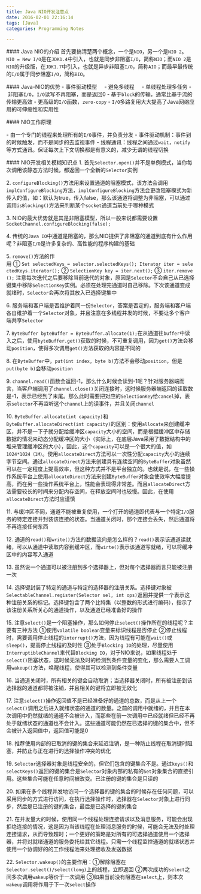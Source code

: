 ```yaml
---
title: Java NIO开发注意点
date: 2016-02-01 22:16:14
tags: [Java]
categories: Programming Notes

---
```


#### Java NIO的介绍
首先要搞清楚两个概念，一个是`NIO`，另一个是`NIO 2`。`NIO = New I/O`是在`JDK1.4`中引入，也就是同步非阻塞`I/O`，简称`NIO`；而`NIO 2`是`NIO`的升级版，在`JDK1.7`中引入，也就是异步非阻塞`I/O`，简称`AIO`；而最早最传统的`I/O`属于同步阻塞`I/O`，简称`BIO`。

#### Java-NIO的优势
- 事件驱动模型
    - 避免多线程
    - 单线程处理多任务
- 非阻塞`I/O`，`I/O`读写不再阻塞，而是返回0
- 基于`block`的传输，通常比基于流的传输更高效
- 更高级的`I/O`函数，`zero-copy`
- `I/O`多路复用大大提高了Java网络应用的可伸缩性和实用性

#### NIO工作原理

- 由一个专门的线程来处理所有的`I/O`事件，并负责分发
- 事件驱动机制：事件到的时候触发，而不是同步的去监视事件
- 线程通讯：线程之间通过`wait`，`notify`等方式通讯。保证每次上下文切换都是有意义的，减少无谓的线程切换

#### NIO开发相关模糊知识点
1. 首先`Selector.open()`并不是单例模式，当你每次调用该静态方法时候，都返回一个全新的`Selector`实例

2. `configureBlocking()`方法用来设置通道的阻塞模式，该方法会调用`implConfigureBlocking`方法，`implConfigureBlocking`方法会更改阻塞模式为新传入的值，如：默认为true，传入false，那么该通道将调整为非阻塞，可以通过调用`isBlocking()`方法来判断某个`socket`通道当前处于哪种模式

3. NIO的最大优势就是其是非阻塞模型，所以一般来说都需要设置`SocketChannel.configureBlocking(false);`

4. 传统的`Java IO`中通道是阻塞的，那么NIO提供了非阻塞的通道到底有什么作用呢？非阻塞`I/O`是许多复杂的、高性能的程序构建的基础

5. `remove()`方法的作用 ① `Set selectedKeys = selector.selectedKeys(); Iterator iter = selectedKeys.iterator();` ② `SelectionKey key = iter.next();` ③ `iter.remove();` 注意每次迭代之后要移除当前迭代的对象，原因是`Selector`不会自己从已选择键集中移除`SelectionKey`实例。必须在处理完通道时自己移除。下次该通道变成就绪时，`Selector`会再次将其放入已选择键集中

6. 服务端和客户端是否维护着同一份`Selector`，答案是否定的，服务端和客户端各自维护着一个`Selector`对象，并且注意在多线程并发的时候，不要让多个客户端共享`Selector`

7. `ByteBuffer byteBuffer = ByteBuffer.allocate(1);`在从通道往`buffer`中读入之后，使用`byteBuffer.get()`获取的时候，不可重复调用，因为`get()`方法会移动`position`，使得多次调用`get()`方法获取的内容是不同的

8. 在`ByteBuffer`中，`put(int index, byte b)`方法不会移动`position`，但是`put(byte b)`会移动`position`

9. `channel.read()`函数会返回-1，那么什么时候会读到-1呢？针对服务器端而言，当客户端调用了`channel.close()`关闭连接时，这时候服务器端返回的读取数是-1，表示已经到了末尾。那么此时需要把对应的`SelectionKey`给`cancel`掉，表示`selector`不再监听这个`channel`上的读事件，并且关闭`channel`

10. `ByteBuffer.allocate(int capacity)`和`ByteBuffer.allocateDirect(int capacity)`的区别：使用`allocate`来创建缓冲区，并不是一下子就分配给缓冲区`capacity`大小的空间，而是根据缓冲区中存储数据的情况来动态分配缓冲区的大小（实际上，在底层Java采用了数据结构中的堆来管理缓冲区的大小），因此，这个`capacity`可以是一个很大的值，如`1024*1024（1M）`。使用`allocateDirect`方法可以一次性分配`capacity`大小的连续字节空间。通过`allocateDirect`方法来创建具有连续空间的`ByteBuffer`对象虽然可以在一定程度上提高效率，但这种方式并不是平台独立的。也就是说，在一些操作系统平台上使用`allocateDirect`方法来创建`ByteBuffer`对象会使效率大幅度提高，而在另一些操作系统平台上，性能会表现得非常差。而且`allocateDirect`方法需要较长的时间来分配内存空间，在释放空间时也较慢。因此，在使用`allocateDirect`方法时应谨慎

11. 与缓冲区不同，通道不能被重复使用，一个打开的通道即代表与一个特定`I/O`服务的特定连接并封装该连接的状态。当通道关闭时，那个连接会丢失，然后通道将不再连接任何东西

12. 通道的`read()`和`write()`方法的数据流向是怎么样的？`read()`表示该通道读就绪，可以从通道中读取内容到缓冲区，而`wirte()`表示该通道写就绪，可以将缓冲区中的内容写入通道

13. 虽然说一个通道可以被注册到多个选择器上，但对每个选择器而言只能被注册一次

14. 选择键封装了特定的通道与特定的选择器的注册关系。选择键对象被`SelectableChannel.register(Selector sel, int ops)`返回并提供一个表示这种注册关系的标记。选择键包含了两个比特集（以整数的形式进行编码），指示了该注册关系所关心的通道操作，以及通道已经准备好的操作

15. 注意`select()`是一个阻塞操作，那么如何停止`select()`操作所在的线程呢？主要有三种方法 ①使用`volatile boolean`变量来标识线程是否停止 ②停止线程时，需要调用停止线程的`interrupt()`方法，因为线程有可能在`wait()`或`sleep()`，提高停止线程的及时性 ③处于`Blocking IO`的处理，尽量使用`InterruptibleChannel`来代替`Blocking IO`，对于NIO来说，如果线程处于`select()`阻塞状态，这时候无法及时的检测到条件变量的变化，那么需要人工调用`wakeup()`方法，唤醒线程，使得其可以检测到条件变量

16. 当通道关闭时，所有相关的键会自动取消；当选择器关闭时，所有被注册到该选择器的通道都将被注销，并且相关的键将立即被无效化

17. 注意`select()`操作返回值不是已经准备好的通道的总数，而是从上一个`select()`调用之后进入就绪状态的通道的数量。之前的调用中就绪的，并且在本次调用中仍然就绪的通道不会被计入，而那些在前一次调用中已经就绪但已经不再处于就绪状态的通道也不会计入。这些通道可能仍然在已选择的键的集合中，但不会被计入返回值中，返回值可能是0

18. 推荐使用内部的已取消的键的集合来延迟注销，是一种防止线程在取消键时阻塞，并防止与正在进行的选择操作冲突的优化

19. `Selector`选择器对象是线程安全的，但它们包含的键集合不是。通过`keys()`和`selectKeys()`返回的键的集合是`Selector`对象内部的私有的`Set`对象集合的直接引用。这些集合可能在任意时间被改变。已注册的键的集合是只读的

20. 如果在多个线程并发地访问一个选择器的键的集合的时候存在任何问题，可以采用同步的方式进行访问，在执行选择操作时，选择器在`Selector`对象上进行同步，然后是已注册的键的集合，最后是已选择的键的集合

21. 在并发量大的时候，使用同一个线程处理连接请求以及消息服务，可能会出现拒绝连接的情况，这是因为当该线程在处理消息服务的时候，可能会无法及时处理连接请求，从而导致超时；一个更好的策略是对所有的可选择通道使用一个选择器，并将对就绪通道的服务委托给其它线程。只需一个线程监控通道的就绪状态并使用一个协调好的的工作线程池来处理接收及发送数据

22. `Selector.wakeup()`的主要作用：①解除阻塞在`Selector.select()/select(long)`上的线程，立即返回 ②两次成功的`select`之间多次调用`wakeup`等价于一次调用 ③如果当前没有阻塞在`select`上，则本次`wakeup`调用将作用于下一次`select`操作